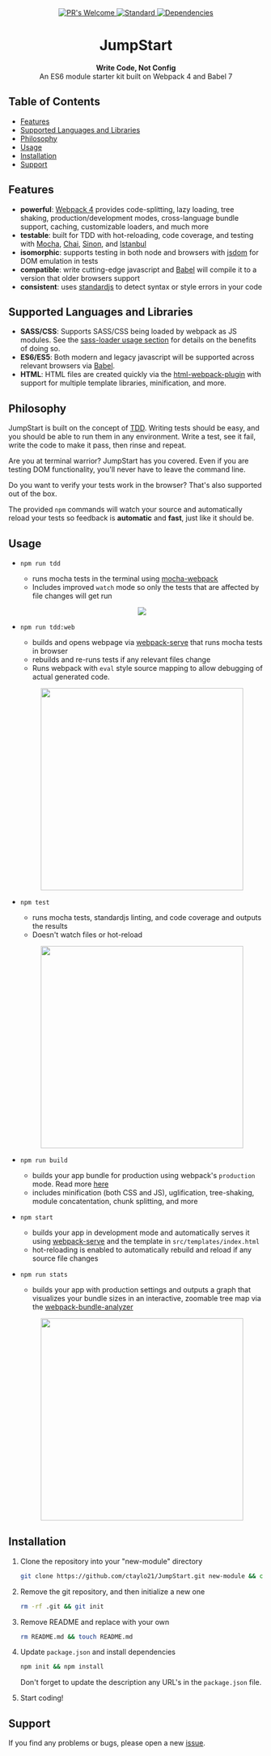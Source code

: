 
<div align="center">
  <!-- PR's Welcome -->
  <a href="http://makeapullrequest.com">
    <img src="https://img.shields.io/badge/PRs-welcome-brightgreen.svg?style=flat-square"
      alt="PR's Welcome" />
  </a>

  <!-- Standard -->
  <a href="https://standardjs.com">
    <img src="https://img.shields.io/badge/code%20style-standard-brightgreen.svg?style=flat-square"
      alt="Standard" />
  </a>

  <!-- Dependencies -->
  <a href="https://standardjs.com">
    <img src="https://david-dm.org/ctaylo21/JumpStart/dev-status.svg"
      alt="Dependencies" />
  </a>

</div>

<h1 align="center">JumpStart</h1>

<div align="center">
  <strong>Write Code, Not Config</strong>
</div>
<div align="center">
  An ES6 module starter kit built on Webpack 4 and Babel 7
</div>

## Table of Contents
- [Features](#features)
- [Supported Languages and Libraries](#supported-languages-and-libraries)
- [Philosophy](#philosophy)
- [Usage](#usage)
- [Installation](#installation)
- [Support](#support)

## Features
- __powerful__: [Webpack 4](https://webpack.js.org/) provides code-splitting, lazy loading, tree shaking, production/development modes, cross-language bundle support, caching, customizable loaders, and much more
- __testable__: built for TDD with hot-reloading, code coverage, and testing with [Mocha](https://mochajs.org/), [Chai](http://chaijs.com/), [Sinon](http://sinonjs.org), and [Istanbul](https://github.com/gotwarlost/istanbul)
- __isomorphic__: supports testing in both node and browsers with [jsdom](https://github.com/tmpvar/jsdom) for DOM emulation in tests
- __compatible__: write cutting-edge javascript and [Babel](https://babeljs.io/) will compile it to a version that older browsers support
- __consistent__: uses [standardjs](https://standardjs.com/) to detect syntax or style errors in your code

## Supported Languages and Libraries

- __SASS/CSS__: Supports SASS/CSS being loaded by webpack as JS modules. See the [sass-loader usage section](https://github.com/webpack-contrib/sass-loader#usage) for details on the benefits of doing so.
- __ES6/ES5__: Both modern and legacy javascript will be supported across relevant browsers via [Babel](https://babeljs.io/).
- __HTML__: HTML files are created quickly via the [html-webpack-plugin](https://github.com/jantimon/html-webpack-plugin) with support for multiple template libraries, minification, and more.

## Philosophy

JumpStart is built on the concept of [TDD](https://en.wikipedia.org/wiki/Test-driven_development).
Writing tests should be easy, and you should be able to run them in any environment.
Write a test, see it fail, write the code to make it pass, then rinse and repeat.

Are you at terminal warrior? JumpStart has you covered. Even if you are testing DOM functionality, you'll never have to leave the command line.

Do you want to verify your tests work in the browser? That's also supported out of the box.

The provided `npm` commands will watch your source and automatically reload your tests so feedback is __automatic__ and __fast__, just like it should be.

## Usage

- `npm run tdd`

    - runs mocha tests in the terminal using [mocha-webpack](https://www.npmjs.com/package/mocha-webpack)
    - Includes improved `watch` mode so only the tests that are affected by file changes will get run

    <p align="center">
      <img src="https://media.giphy.com/media/3ohs82WbHWookAhx16/giphy.gif">
    </p>

- `npm run tdd:web`

    - builds and opens webpage via [webpack-serve](https://github.com/webpack-contrib/webpack-serve) that runs mocha tests in browser
    - rebuilds and re-runs tests if any relevant files change
    - Runs webpack with `eval` style source mapping to allow debugging of actual generated code.

    <p align="center">
      <img width="400px" src="https://i.imgur.com/vyWp0t5.png">
    </p>

- `npm test`

    - runs mocha tests, standardjs linting, and code coverage and outputs the results
    - Doesn't watch files or hot-reload

    <p align="center">
      <img width="400px" src="https://i.imgur.com/o1fPDAi.png">
    </p>

- `npm run build`

    - builds your app bundle for production using webpack's `production` mode. Read more [here](https://medium.com/webpack/webpack-4-mode-and-optimization-5423a6bc597a)
    - includes minification (both CSS and JS), uglification, tree-shaking, module concatentation, chunk splitting, and more

- `npm start`

    - builds your app in development mode and automatically serves it using [webpack-serve](https://github.com/webpack-contrib/webpack-serve)	 and the template in `src/templates/index.html`
    - hot-reloading is enabled to automatically rebuild and reload if any source file changes

- `npm run stats`

	- builds your app with production settings and outputs a graph that visualizes your bundle sizes in an interactive, zoomable tree map via the [webpack-bundle-analyzer](https://www.npmjs.com/package/webpack-bundle-analyzer)

	<p align="center">
      <img width="400px" src="https://cloud.githubusercontent.com/assets/302213/20628702/93f72404-b338-11e6-92d4-9a365550a701.gif">
    </p>

	
## Installation

1. Clone the repository into your "new-module" directory

    ```bash
    git clone https://github.com/ctaylo21/JumpStart.git new-module && cd new-module
    ```

2. Remove the git repository, and then initialize a new one

    ```bash
    rm -rf .git && git init
    ```

3. Remove README and replace with your own

    ```bash
    rm README.md && touch README.md
    ```

4. Update `package.json` and install dependencies

    ```bash
    npm init && npm install
    ```

    Don't forget to update the description any URL's in the `package.json` file.

5. Start coding!

## Support

If you find any problems or bugs, please open a new [issue](https://github.com/ctaylo21/JumpStart/issues).
